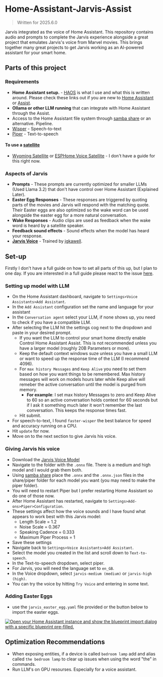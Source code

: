 # Home-Assistant-Jarvis-Assist
> Written for 2025.6.0

Jarvis integrated as the voice of Home Assistant. This repository contains audio and prompts to complete the Jarvis experience alongside a great project that emulates Jarvis's voice from Marvel movies. This brings together many great projects to get Jarvis working as an AI-powered assistant for your smart home.

## Parts of this project

### Requirements
- **Home Assistant setup.** - [HAOS](https://www.home-assistant.io/installation/#about-installation-methods) is what I use and what this is written around. Please check these links out if you are new to [Home Assistant](https://www.home-assistant.io/) or [Assist](https://www.home-assistant.io/voice_control/).
- **Ollama or other LLM running** that can integrate with Home Assistant through the Assist.
- Access to the Home Assistant file system through [samba share](https://github.com/home-assistant/addons/blob/master/samba/DOCS.md) or an alternative. Pipeline.
- [Wisper](https://www.home-assistant.io/integrations/whisper/) - Speech-to-text
- [Piper](https://www.home-assistant.io/integrations/piper/) - Text-to-speech

#### To use a [satellite](https://www.home-assistant.io/integrations/assist_satellite/)
- [Wyoming Satellite](https://github.com/rhasspy/wyoming-satellite) or [ESPHome Voice Satellite](https://github.com/Djelle/ESPHomeVoiceSatellite) - I don't have a guide for this right now.

### Aspects of Jarvis
- **Prompts** - These prompts are currently optimized for smaller LLMs (Used Llama 3.2) that don't have control over Home Assistant (Explained Later).
- **Easter Egg Responses** - These responses are triggered by quoting parts of the movies and Jarvis will respond with the matching quote. Their Easter eggs are also optimized so the wake word can be used alongside the easter egg for a more natural conversation.
- **Wake Responses** - Audio clips are used as feedback when the wake word is heard by a satellite speaker.
- **Feedback sound effects** - Sound effects when the model has heard your response.
- [**Jarvis Voice**](https://huggingface.co/jgkawell/jarvis) - Trained by [jgkawell](https://huggingface.co/jgkawell).

## Set-up
Firstly I don't have a full guide on how to set all parts of this up, but I plan to one day. If you are interested in a full guide please react to the issue [here](https://github.com/andrewamidei/Home-Assistant-JARVIS-Assist/issues/1).

### Setting up model with LLM
- On the Home Assistant dashboard, navigate to `Settings>Voice Assistants>Add Assistant`.
- In the `Add Assistant` configuration set the name and language for your assistant
- In the `Conversation agent` select your LLM, if none shows up, you need to check if you have a compatible LLM.
- After selecting the LLM hit the settings cog next to the dropdown and paste in your desired prompt.
    - If you want the LLM to control your smart home directly enable Control Home Assistant Assist. This is not recommended unless you have a larger model (roughly 20B Parameters or more).
    - Keep the default context windows suze unless you have a small LLM or want to speed up the response time of the LLM (I recommend 4096).
    - For `max history Messages` and `Keep Alive` you need to set them based on how you want things to be remembered. Max history messages will work on models hours later while Keep alive will remeber the active conversation until the model is purged from memory.
        - **For example**: I set max history Messages to zero and Keep Alive to 60 so an active conversation holds context for 60 seconds but if I ask it something much later it won't remember the last conversation. This keeps the response times fast.
    - Hit submit.
- For speech-to-text, I found `faster-wisper` the best balance for speed and accuracy running on a CPU.
- Hit `update` for now.
- Move on to the next section to give Jarvis his voice.

### Giving Jarvis his voice
- Download the [Jarvis Voice Model](https://huggingface.co/jgkawell/jarvis)
- Navigate to the folder with the `.onnx` file. There is a medium and high model and I would grab them both.
- Using [samba share](https://github.com/home-assistant/addons/blob/master/samba/DOCS.md) place the `.onnx` and the `.onnx.json` files in the share/piper folder for each model you want (you may need to make the piper folder).
- You will need to restart Piper but I prefer restarting Home Assistant so do one of those now.
- After Home Assistant has restarted, navigate to `Settings>Add-ons>Piper>Configuration`.
- These settings affect how the voice sounds and I have found what appears to work best with this Jarvis model:
    - Length Scale = 1.2
    - Noise Scale = 0.367
    - Speaking Cadence = 0.333
    - Maximum Piper Process = 1
- Save these settings
- Navigate back to `Settings>Voice Assistants>Add Assistant`.
- Select the model you created in the list and scroll down to `Text-to-speech`.
- In the Text-to-speech dropdown, select piper.
- For Jarvis, you will need the language set to `en_GB`.
- In the Voice dropdown, select `jarvis-medium (medium)` or `jarvis-high (high)`.
- You can try the voice by hitting `Try Voice` and entering in some text.

### Adding Easter Eggs
- use the `jarvis_easter_egg.yaml` file provided or the button below to import the easter eggs.

[![Open your Home Assistant instance and show the blueprint import dialog with a specific blueprint pre-filled.](https://my.home-assistant.io/badges/blueprint_import.svg)](https://my.home-assistant.io/redirect/blueprint_import/?blueprint_url=https%3A%2F%2Fgithub.com%2Fandrewamidei%2FHome-Assistant-jarvis-Assist%2Fblob%2Fmain%2Fjarvis_easter_eggs.yaml)

## Optimization Recommendations
- When exposing entities, if a device is called `bedroom lamp` add and alias called `the bedroom lamp` to clear up issues when using the word "the" in commands.
- Run LLM's on GPU resourses. Especially for a voice assistant.



